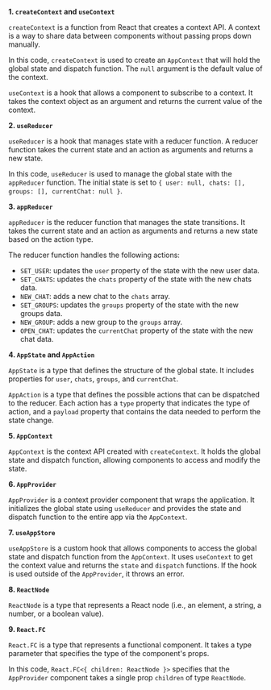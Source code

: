 **1. `createContext` and `useContext`**

`createContext` is a function from React that creates a context API. A context is a way to share data between components without passing props down manually.

In this code, `createContext` is used to create an `AppContext` that will hold the global state and dispatch function. The `null` argument is the default value of the context.

`useContext` is a hook that allows a component to subscribe to a context. It takes the context object as an argument and returns the current value of the context.

**2. `useReducer`**

`useReducer` is a hook that manages state with a reducer function. A reducer function takes the current state and an action as arguments and returns a new state.

In this code, `useReducer` is used to manage the global state with the `appReducer` function. The initial state is set to `{ user: null, chats: [], groups: [], currentChat: null }`.

**3. `appReducer`**

`appReducer` is the reducer function that manages the state transitions. It takes the current state and an action as arguments and returns a new state based on the action type.

The reducer function handles the following actions:

* `SET_USER`: updates the `user` property of the state with the new user data.
* `SET_CHATS`: updates the `chats` property of the state with the new chats data.
* `NEW_CHAT`: adds a new chat to the `chats` array.
* `SET_GROUPS`: updates the `groups` property of the state with the new groups data.
* `NEW_GROUP`: adds a new group to the `groups` array.
* `OPEN_CHAT`: updates the `currentChat` property of the state with the new chat data.

**4. `AppState` and `AppAction`**

`AppState` is a type that defines the structure of the global state. It includes properties for `user`, `chats`, `groups`, and `currentChat`.

`AppAction` is a type that defines the possible actions that can be dispatched to the reducer. Each action has a `type` property that indicates the type of action, and a `payload` property that contains the data needed to perform the state change.

**5. `AppContext`**

`AppContext` is the context API created with `createContext`. It holds the global state and dispatch function, allowing components to access and modify the state.

**6. `AppProvider`**

`AppProvider` is a context provider component that wraps the application. It initializes the global state using `useReducer` and provides the state and dispatch function to the entire app via the `AppContext`.

**7. `useAppStore`**

`useAppStore` is a custom hook that allows components to access the global state and dispatch function from the `AppContext`. It uses `useContext` to get the context value and returns the `state` and `dispatch` functions. If the hook is used outside of the `AppProvider`, it throws an error.

**8. `ReactNode`**

`ReactNode` is a type that represents a React node (i.e., an element, a string, a number, or a boolean value).

**9. `React.FC`**

`React.FC` is a type that represents a functional component. It takes a type parameter that specifies the type of the component's props.

In this code, `React.FC<{ children: ReactNode }>` specifies that the `AppProvider` component takes a single prop `children` of type `ReactNode`.
